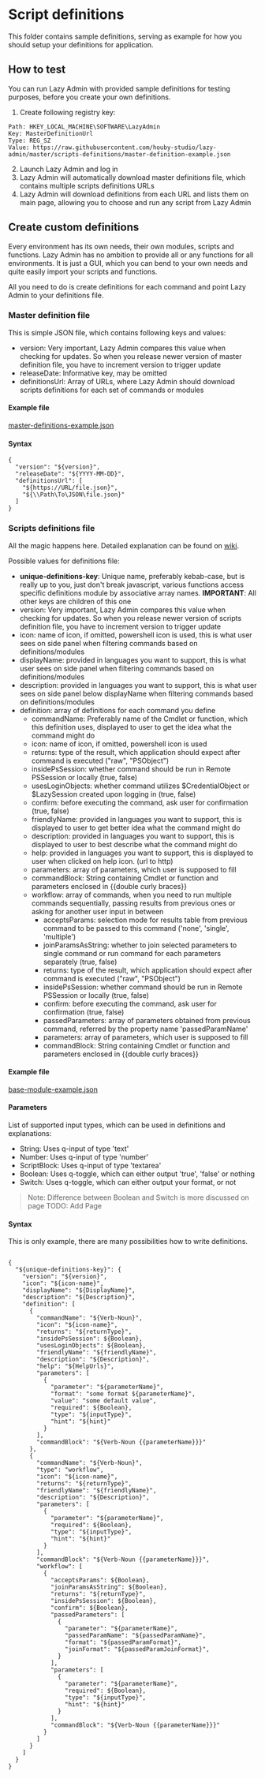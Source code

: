 # Script definitions

This folder contains sample definitions, serving as example for how you should setup your definitions for application.

## How to test

You can run Lazy Admin with provided sample definitions for testing purposes, before you create your own definitions.  

1. Create following registry key:
```
Path: HKEY_LOCAL_MACHINE\SOFTWARE\LazyAdmin
Key: MasterDefinitionUrl
Type: REG_SZ
Value: https://raw.githubusercontent.com/houby-studio/lazy-admin/master/scripts-definitions/master-definition-example.json
```
2. Launch Lazy Admin and log in
3. Lazy Admin will automatically download master definitions file, which contains multiple scripts definitions URLs
4. Lazy Admin will download definitions from each URL and lists them on main page, allowing you to choose and run any script from Lazy Admin

## Create custom definitions

Every environment has its own needs, their own modules, scripts and functions. Lazy Admin has no ambition to provide all or any functions for all environments. It is just a GUI, which you can bend to your own needs and quite easily import your scripts and functions.

All you need to do is create definitions for each command and point Lazy Admin to your definitions file.

### Master definition file

This is simple JSON file, which contains following keys and values:

* version: Very important, Lazy Admin compares this value when checking for updates. So when you release newer version of master definition file, you have to increment version to trigger update
* releaseDate: Informative key, may be omitted
* definitionsUrl: Array of URLs, where Lazy Admin should download scripts definitions for each set of commands or modules

#### Example file 
[master-definitions-example.json](master-definition-example.json)

#### Syntax

```
{
  "version": "${version}",
  "releaseDate": "${YYYY-MM-DD}",
  "definitionsUrl": [
    "${https://URL/file.json}",
    "${\\Path\To\JSON\file.json}"
  ]
}
```

### Scripts definitions file

All the magic happens here. Detailed explanation can be found on [wiki](https://github.com/houby-studio/lazy-admin/wiki/Definitions-files).

Possible values for definitions file:

* **unique-definitions-key**: Unique name, preferably kebab-case, but is really up to you, just don't break javascript, various functions access specific definitions module by associative array names. 
**IMPORTANT**: All other keys are children of this one
* version: Very important, Lazy Admin compares this value when checking for updates. So when you release newer version of scripts definition file, you have to increment version to trigger update
* icon: name of icon, if omitted, powershell icon is used, this is what user sees on side panel when filtering commands based on definitions/modules
* displayName: provided in languages you want to support, this is what user sees on side panel when filtering commands based on definitions/modules
* description: provided in languages you want to support, this is what user sees on side panel below displayName when filtering commands based on definitions/modules
* definition: array of definitions for each command you define
    * commandName: Preferably name of the Cmdlet or function, which this definition uses, displayed to user to get the idea what the command might do
    * icon: name of icon, if omitted, powershell icon is used
    * returns: type of the result, which application should expect after command is executed ("raw", "PSObject")
    * insidePsSession: whether command should be run in Remote PSSession or locally (true, false)
    * usesLoginObjects: whether command utilizes $CredentialObject or $LazySession created upon logging in (true, false)
    * confirm: before executing the command, ask user for confirmation (true, false)
    * friendlyName: provided in languages you want to support, this is displayed to user to get better idea what the command might do
    * description: provided in languages you want to support, this is displayed to user to best describe what the command might do
    * help: provided in languages you want to support, this is displayed to user when clicked on help icon. (url to http)
    * parameters: array of parameters, which user is supposed to fill
    * commandBlock: String containing Cmdlet or function and parameters enclosed in {{double curly braces}}
    * workflow: array of commands, when you need to run multiple commands sequentially, passing results from previous ones or asking for another user input in between
      * acceptsParams: selection mode for results table from previous command to be passed to this command ('none', 'single', 'multiple')
      * joinParamsAsString: whether to join selected parameters to single command or run command for each parameters separately  (true, false)
      * returns: type of the result, which application should expect after command is executed ("raw", "PSObject")
      * insidePsSession: whether command should be run in Remote PSSession or locally (true, false)
      * confirm: before executing the command, ask user for confirmation (true, false)
      * passedParameters: array of parameters obtained from previous command, referred by the property name 'passedParamName'
      * parameters: array of parameters, which user is supposed to fill
      * commandBlock: String containing Cmdlet or function and parameters enclosed in {{double curly braces}}

#### Example file 
[base-module-example.json](base-module-example.json)

#### Parameters

List of supported input types, which can be used in definitions and explanations:

* String: Uses q-input of type 'text'
* Number: Uses q-input of type 'number'
* ScriptBlock: Uses q-input of type 'textarea'
* Boolean: Uses q-toggle, which can either output 'true', 'false' or nothing
* Switch: Uses q-toggle, which can either output your format, or not

> Note: Difference between Boolean and Switch is more discussed on page TODO: Add Page

#### Syntax

This is only example, there are many possibilities how to write definitions.

```

{
  "${unique-definitions-key}": {
    "version": "${version}",
    "icon": "${icon-name}",
    "displayName": "${DisplayName}",
    "description": "${Description}",
    "definition": [
      {
        "commandName": "${Verb-Noun}",
        "icon": "${icon-name}",
        "returns": "${returnType}",
        "insidePsSession": ${Boolean},
        "usesLoginObjects": ${Boolean},
        "friendlyName": "${friendlyName}",
        "description": "${Description}",
        "help": "${HelpUrls}",
        "parameters": [
          {
            "parameter": "${parameterName}",
            "format": "some format ${parameterName}",
            "value": "some default value",
            "required": ${Boolean},
            "type": "${inputType}",
            "hint": "${hint}"
          }
        ],
        "commandBlock": "${Verb-Noun {{parameterName}}}"
      },
      {
        "commandName": "${Verb-Noun}",
        "type": "workflow",
        "icon": "${icon-name}",
        "returns": "${returnType}",
        "friendlyName": "${friendlyName}",
        "description": "${Description}",
        "parameters": [
          {
            "parameter": "${parameterName}",
            "required": ${Boolean},
            "type": "${inputType}",
            "hint": "${hint}"
          }
        ],
        "commandBlock": "${Verb-Noun {{parameterName}}}",
        "workflow": [
          {
            "acceptsParams": ${Boolean},
            "joinParamsAsString": ${Boolean},
            "returns": "${returnType}",
            "insidePsSession": ${Boolean},
            "confirm": ${Boolean},
            "passedParameters": [
              {
                "parameter": "${parameterName}",
                "passedParamName": "${passedParamName}",
                "format": "${passedParamFormat}",
                "joinFormat": "${passedParamJoinFormat}",
              }
            ],
            "parameters": [
              {
                "parameter": "${parameterName}",
                "required": ${Boolean},
                "type": "${inputType}",
                "hint": "${hint}"
              }
            ],
            "commandBlock": "${Verb-Noun {{parameterName}}}"
          }
        ]
      }
    ]
  }
}
```